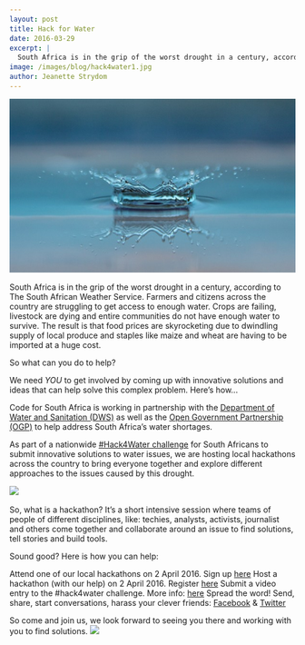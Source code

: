 ```yaml
---
layout: post
title: Hack for Water
date: 2016-03-29
excerpt: |
  South Africa is in the grip of the worst drought in a century, according to The South African Weather Service. You already know all of this, but what can you do to help? We need YOU to get involved by coming up with innovative tech and ideas that can help solve this complex problem. Here’s how...
image: /images/blog/hack4water1.jpg
author: Jeanette Strydom
---
```


<img src="/images/blog/hack4water1.jpg">

South Africa is in the grip of the worst drought in a century, according to The South African Weather Service. Farmers and citizens across the country are struggling to get access to enough water. Crops are failing, livestock are dying and entire communities do not have enough water to survive. The result is that food prices are skyrocketing due to dwindling supply of local produce and staples like maize and wheat are having to be imported at a huge cost.

So what can you do to help?

We need *YOU* to get involved by coming up with innovative solutions and ideas that can help solve this complex problem. Here’s how...

Code for South Africa is working in partnership with the [Department of Water and Sanitation (DWS)](https://www.dwa.gov.za/default.aspx) as well as the [Open Government Partnership (OGP)](http://www.opengovpartnership.org/) to help address South Africa’s water shortages. 

As part of a nationwide [#Hack4Water challenge](http://www.hack4water.org.za/) for South Africans to submit innovative solutions to water issues, we are hosting local hackathons across the country to bring everyone together and explore different approaches to the issues caused by this drought.  

<img src="//images/blog/hack4water2.jpg">

So, what is a hackathon? It’s a short intensive session where teams of people of different disciplines, like: techies, analysts, activists, journalist and others come together and collaborate around an issue to find solutions, tell stories and build tools.

Sound good? Here is how you can help:

Attend one of our local hackathons on 2 April 2016. Sign up [here](https://docs.google.com/forms/d/1P8foYUlfPzH4Mj4TrLX02Labmz5_45Hd1Y4ZivXOiFI/viewform)
Host a hackathon (with our help) on 2 April 2016. Register [here](https://docs.google.com/forms/d/1WB-ygiEdlKIYCin0pYv9XqF78yzLpvigreSLgPoxvO4/viewform)
Submit a video entry to the #hack4water challenge. More info: [here](http://www.hack4water.org.za/)
Spread the word! Send, share, start conversations, harass your clever friends: [Facebook](https://www.facebook.com/Hack4Water-181339348908125/?fref=ts) & [Twitter](https://twitter.com/Hack4Water)

So come and join us, we look forward to seeing you there and working with you to find solutions.
<img src="//images/blog/DWS-header.jpg">

